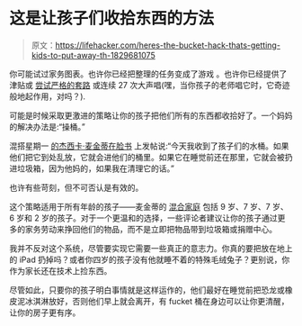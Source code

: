 # 这是让孩子们收拾东西的方法

> 原文：<https://lifehacker.com/heres-the-bucket-hack-thats-getting-kids-to-put-away-th-1829681075>

你可能试过家务图表。也许你已经把整理的任务变成了游戏 。也许你已经提供了津贴或 [尝试严格的套路](https://lifehacker.com/get-your-kids-to-do-their-chores-by-establishing-a-whe-1722573465) 或连续 27 次大声唱(嘿，当你孩子的老师唱它时，它奇迹般地起作用，对吗？).



可能是时候采取更激进的策略让你的孩子把他们所有的东西都收拾好了。一个妈妈的解决办法是:“操桶。”

混搭星期一 [的杰西卡·麦金蒂在脸书](https://www.facebook.com/mishmashmoments/photos/a.621150324620443/1870723682996428/) 上发帖说:“今天我收到了孩子们的水桶。如果他们把它到处乱放，它就会进他们的桶里。如果它在睡觉前还在那里，它就会被扔进垃圾箱，因为他妈的，如果我在清理它的话。”

也许有些苛刻，但不可否认是有效的。

这个策略适用于所有年龄的孩子——麦金蒂的 [混合家庭](https://www.scarymommy.com/mom-bucket-cleaning-hack-viral/) 包括 9 岁、7 岁、7 岁、6 岁和 2 岁的孩子。对于一个更温和的选择，一些评论者建议让你的孩子通过更多的家务劳动来挣回他们的物品，而不是立即把物品带到垃圾箱或捐赠中心。

我并不反对这个系统，尽管要实现它需要一些真正的意志力。你真的要把放在地上的 iPad 扔掉吗？或者你四岁的孩子没有他就睡不着的特殊毛绒兔子？更别说，你作为家长还在技术上捡东西。

尽管如此，只要你的孩子明白事情就是这样运作的，他们最好在睡觉前把恐龙或橡皮泥冰淇淋放好，否则他们早上就会离开，有 fucket 桶在身边可以让你更清醒，让你的房子更有序。